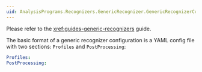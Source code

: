 ```yaml
---
uid: AnalysisPrograms.Recognizers.GenericRecognizer.GenericRecognizerConfig
---
```


Please refer to the <xref:guides-generic-recognizers> guide.

The basic format of a generic recognizer configuration is a YAML config file
with two sections: `Profiles` and `PostProcessing`:

```yaml
Profiles:
PostProcessing:
```
